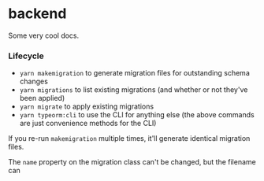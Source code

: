 # backend

Some very cool docs.

### Lifecycle

- `yarn makemigration` to generate migration files for outstanding schema changes
- `yarn migrations` to list existing migrations (and whether or not they've been applied)
- `yarn migrate` to apply existing migrations
- `yarn typeorm:cli` to use the CLI for anything else (the above commands are just convenience methods for the CLI)

If you re-run `makemigration` multiple times, it'll generate identical migration files.

The `name` property on the migration class can't be changed, but the filename can
